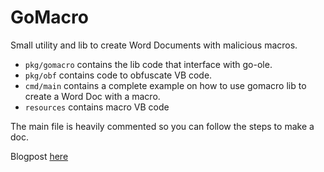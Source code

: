# GoMacro

Small utility and lib to create Word Documents with malicious macros.

- `pkg/gomacro` contains the lib code that interface with go-ole.
- `pkg/obf` contains code to obfuscate VB code.
- `cmd/main` contains a complete example on how to use gomacro lib to create a Word Doc with a macro.
- `resources` contains macro VB code

The main file is heavily commented so you can follow the steps to make a doc.

Blogpost [here](https://oxis.github.io/GoMacro,-a-small-utility-to-create-Word-macros-with-Go/)
